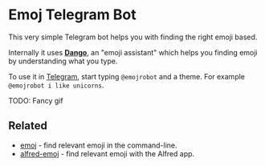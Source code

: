 # Emoj Telegram Bot

This very simple Telegram bot helps you with finding the right emoji based.

Internally it uses [**Dango**](https://getdango.com/), an "emoji assistant" which helps you finding emoji by understanding what you type.

To use it in [Telegram](https://telegram.me/emojrobot), start typing `@emojrobot` and a theme. For example `@emojrobot i like unicorns`.

TODO: Fancy gif

## Related

- [emoj](https://github.com/sindresorhus/emoj) - find relevant emoji in the command-line.
- [alfred-emoj](https://github.com/sindresorhus/alfred-emoj) - find relevant emoji with the Alfred app.
